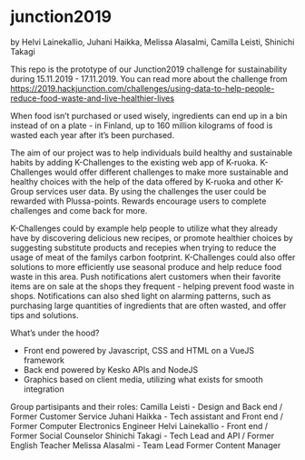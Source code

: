 # junction2019
by Helvi Lainekallio, Juhani Haikka, Melissa Alasalmi, Camilla Leisti, Shinichi Takagi

This repo is the prototype of our Junction2019 challenge for sustainability during 15.11.2019 - 17.11.2019.
You can read more about the challenge  from 
https://2019.hackjunction.com/challenges/using-data-to-help-people-reduce-food-waste-and-live-healthier-lives

When food isn’t purchased or used wisely, ingredients can end up in a bin instead of on a plate - in Finland, 
up to 160 million kilograms of food is wasted each year after it’s been purchased.

The aim of our project was to help individuals build healthy and sustainable habits by adding K-Challenges 
to the existing web app of K-ruoka. K-Challenges would offer different challenges to make more sustainable 
and healthy choices with the help of the data offered by K-ruoka and other K-Group services user data. By using
the challenges the user could be rewarded with Plussa-points. Rewards encourage users to complete challenges 
and come back for more.

K-Challenges could by example help people to utilize what they already have by discovering delicious new recipes, 
or promote healthier choices by suggesting substitute products and recepies when trying to reduce the usage of meat
of the familys carbon footprint. K-Challenges could also offer solutions to more efficiently use seasonal produce
and help reduce food waste in this area. Push notifications alert customers when their favorite items are on 
sale at the shops they frequent - helping prevent food waste in shops. Notifications can also shed light on 
alarming patterns, such as purchasing large quantities of ingredients that are often wasted, and offer tips 
and solutions.

What’s under the hood?
- Front end powered by Javascript, CSS and HTML on a VueJS framework
- Back end powered by Kesko APIs and NodeJS
- Graphics based on client media, utilizing what exists for smooth integration

Group partisipants and their roles:
Camilla Leisti - Design and Back end / Former Customer Service
Juhani Haikka - Tech assistant and Front end / Former Computer Electronics Engineer
Helvi Lainekallio - Front end / Former Social Counselor
Shinichi Takagi - Tech Lead and API / Former English Teacher
Melissa Alasalmi - Team Lead Former Content Manager

